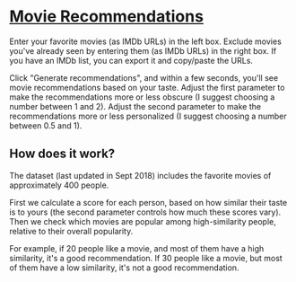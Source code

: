 # [Movie Recommendations](https://michaelf314.github.io/movie-recommendations/)

Enter your favorite movies (as IMDb URLs) in the left box. Exclude movies you've already seen by entering them (as IMDb URLs) in the right box.  If you have an IMDb list, you can export it and copy/paste the URLs.

Click "Generate recommendations", and within a few seconds, you'll see movie recommendations based on your taste.  Adjust the first parameter to make the recommendations more or less obscure (I suggest choosing a number between 1 and 2).  Adjust the second parameter to make the recommendations more or less personalized (I suggest choosing a number between 0.5 and 1).

## How does it work?

The dataset (last updated in Sept 2018) includes the favorite movies of approximately 400 people.

First we calculate a score for each person, based on how similar their taste is to yours (the second parameter controls how much these scores vary).  Then we check which movies are popular among high-similarity people, relative to their overall popularity.

For example, if 20 people like a movie, and most of them have a high similarity, it's a good recommendation.  If 30 people like a movie, but most of them have a low similarity, it's not a good recommendation.